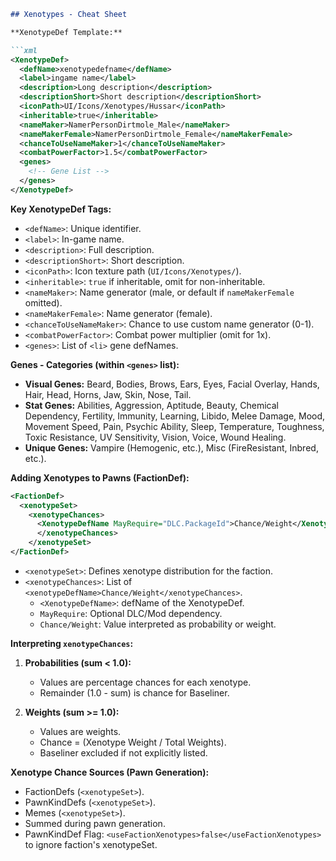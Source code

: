 ```markdown
## Xenotypes - Cheat Sheet

**XenotypeDef Template:**

```xml
<XenotypeDef>
  <defName>xenotypedefname</defName>
  <label>ingame name</label>
  <description>Long description</description>
  <descriptionShort>Short description</descriptionShort>
  <iconPath>UI/Icons/Xenotypes/Hussar</iconPath>
  <inheritable>true</inheritable> 
  <nameMaker>NamerPersonDirtmole_Male</nameMaker> 
  <nameMakerFemale>NamerPersonDirtmole_Female</nameMakerFemale>
  <chanceToUseNameMaker>1</chanceToUseNameMaker>
  <combatPowerFactor>1.5</combatPowerFactor>
  <genes>
    <!-- Gene List -->
  </genes>
</XenotypeDef>
```

**Key XenotypeDef Tags:**

- `<defName>`: Unique identifier.
- `<label>`: In-game name.
- `<description>`: Full description.
- `<descriptionShort>`: Short description.
- `<iconPath>`: Icon texture path (`UI/Icons/Xenotypes/`).
- `<inheritable>`: `true` if inheritable, omit for non-inheritable.
- `<nameMaker>`: Name generator (male, or default if `nameMakerFemale` omitted).
- `<nameMakerFemale>`: Name generator (female).
- `<chanceToUseNameMaker>`: Chance to use custom name generator (0-1).
- `<combatPowerFactor>`: Combat power multiplier (omit for 1x).
- `<genes>`: List of `<li>` gene defNames.

**Genes - Categories (within `<genes>` list):**

- **Visual Genes:** Beard, Bodies, Brows, Ears, Eyes, Facial Overlay, Hands, Hair, Head, Horns, Jaw, Skin, Nose, Tail.
- **Stat Genes:** Abilities, Aggression, Aptitude, Beauty, Chemical Dependency, Fertility, Immunity, Learning, Libido, Melee Damage, Mood, Movement Speed, Pain, Psychic Ability, Sleep, Temperature, Toughness, Toxic Resistance, UV Sensitivity, Vision, Voice, Wound Healing.
- **Unique Genes:** Vampire (Hemogenic, etc.), Misc (FireResistant, Inbred, etc.).

**Adding Xenotypes to Pawns (FactionDef):**

```xml
<FactionDef>
  <xenotypeSet>
    <xenotypeChances>
      <XenotypeDefName MayRequire="DLC.PackageId">Chance/Weight</XenotypeDefName>
      </xenotypeChances>
    </xenotypeSet>
</FactionDef>
```

- `<xenotypeSet>`: Defines xenotype distribution for the faction.
- `<xenotypeChances>`: List of `<xenotypeDefName>Chance/Weight</xenotypeChances>`.
    - `<XenotypeDefName>`: defName of the XenotypeDef.
    - `MayRequire`: Optional DLC/Mod dependency.
    - `Chance/Weight`: Value interpreted as probability or weight.

**Interpreting `xenotypeChances`:**

1. **Probabilities (sum < 1.0):**
   - Values are percentage chances for each xenotype.
   - Remainder (1.0 - sum) is chance for Baseliner.

2. **Weights (sum >= 1.0):**
   - Values are weights.
   - Chance = (Xenotype Weight / Total Weights).
   - Baseliner excluded if not explicitly listed.

**Xenotype Chance Sources (Pawn Generation):**

- FactionDefs (`<xenotypeSet>`).
- PawnKindDefs (`<xenotypeSet>`).
- Memes (`<xenotypeSet>`).
- Summed during pawn generation.
- PawnKindDef Flag: `<useFactionXenotypes>false</useFactionXenotypes>` to ignore faction's xenotypeSet.
```

